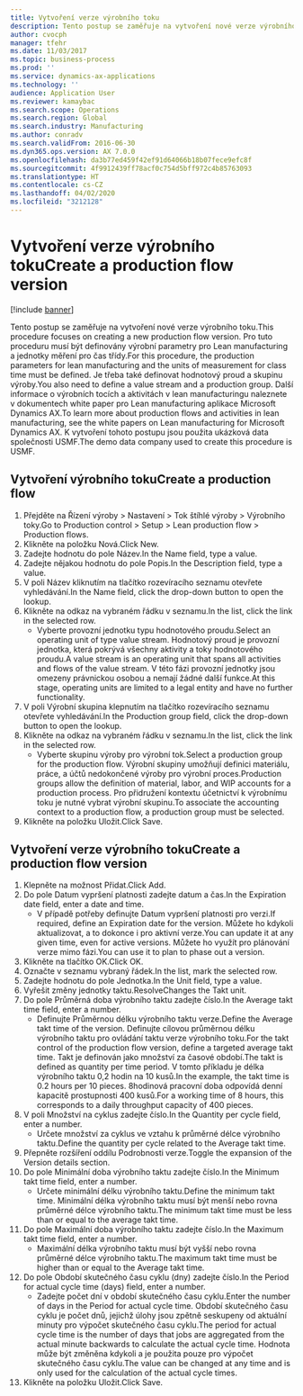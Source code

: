 ```yaml
---
title: Vytvoření verze výrobního toku
description: Tento postup se zaměřuje na vytvoření nové verze výrobního toku.
author: cvocph
manager: tfehr
ms.date: 11/03/2017
ms.topic: business-process
ms.prod: ''
ms.service: dynamics-ax-applications
ms.technology: ''
audience: Application User
ms.reviewer: kamaybac
ms.search.scope: Operations
ms.search.region: Global
ms.search.industry: Manufacturing
ms.author: conradv
ms.search.validFrom: 2016-06-30
ms.dyn365.ops.version: AX 7.0.0
ms.openlocfilehash: da3b77ed459f42ef91d64066b18b07fece9efc8f
ms.sourcegitcommit: 4f9912439ff78acf0c754d5bff972c4b85763093
ms.translationtype: HT
ms.contentlocale: cs-CZ
ms.lasthandoff: 04/02/2020
ms.locfileid: "3212128"
---
```

# <a name="create-a-production-flow-version"></a><span data-ttu-id="18f97-103">Vytvoření verze výrobního toku</span><span class="sxs-lookup"><span data-stu-id="18f97-103">Create a production flow version</span></span>

[!include [banner](../../includes/banner.md)]

<span data-ttu-id="18f97-104">Tento postup se zaměřuje na vytvoření nové verze výrobního toku.</span><span class="sxs-lookup"><span data-stu-id="18f97-104">This procedure focuses on creating a new production flow version.</span></span> <span data-ttu-id="18f97-105">Pro tuto proceduru musí být definovány výrobní parametry pro Lean manufacturing a jednotky měření pro čas třídy.</span><span class="sxs-lookup"><span data-stu-id="18f97-105">For this procedure, the production parameters for lean manufacturing and the units of measurement for class time must be defined.</span></span> <span data-ttu-id="18f97-106">Je třeba také definovat hodnotový proud a skupinu výroby.</span><span class="sxs-lookup"><span data-stu-id="18f97-106">You also need to define a value stream and a production group.</span></span> <span data-ttu-id="18f97-107">Další informace o výrobních tocích a aktivitách v lean manufacturingu naleznete v dokumentech white paper pro Lean manufacturing aplikace Microsoft Dynamics AX.</span><span class="sxs-lookup"><span data-stu-id="18f97-107">To learn more about production flows and activities in lean manufacturing, see the white papers on Lean manufacturing for Microsoft Dynamics AX.</span></span> <span data-ttu-id="18f97-108">K vytvoření tohoto postupu jsou použita ukázková data společnosti USMF.</span><span class="sxs-lookup"><span data-stu-id="18f97-108">The demo data company used to create this procedure is USMF.</span></span>


## <a name="create-a-production-flow"></a><span data-ttu-id="18f97-109">Vytvoření výrobního toku</span><span class="sxs-lookup"><span data-stu-id="18f97-109">Create a production flow</span></span>
1. <span data-ttu-id="18f97-110">Přejděte na Řízení výroby > Nastavení > Tok štíhlé výroby > Výrobního toky.</span><span class="sxs-lookup"><span data-stu-id="18f97-110">Go to Production control > Setup > Lean production flow > Production flows.</span></span>
2. <span data-ttu-id="18f97-111">Klikněte na položku Nová.</span><span class="sxs-lookup"><span data-stu-id="18f97-111">Click New.</span></span>
3. <span data-ttu-id="18f97-112">Zadejte hodnotu do pole Název.</span><span class="sxs-lookup"><span data-stu-id="18f97-112">In the Name field, type a value.</span></span>
4. <span data-ttu-id="18f97-113">Zadejte nějakou hodnotu do pole Popis.</span><span class="sxs-lookup"><span data-stu-id="18f97-113">In the Description field, type a value.</span></span>
5. <span data-ttu-id="18f97-114">V poli Název kliknutím na tlačítko rozevíracího seznamu otevřete vyhledávání.</span><span class="sxs-lookup"><span data-stu-id="18f97-114">In the Name field, click the drop-down button to open the lookup.</span></span>
6. <span data-ttu-id="18f97-115">Klikněte na odkaz na vybraném řádku v seznamu.</span><span class="sxs-lookup"><span data-stu-id="18f97-115">In the list, click the link in the selected row.</span></span>
    * <span data-ttu-id="18f97-116">Vyberte provozní jednotku typu hodnotového proudu.</span><span class="sxs-lookup"><span data-stu-id="18f97-116">Select an operating unit of type value stream.</span></span> <span data-ttu-id="18f97-117">Hodnotový proud je provozní jednotka, která pokrývá všechny aktivity a toky hodnotového proudu.</span><span class="sxs-lookup"><span data-stu-id="18f97-117">A value stream is an operating unit that spans all activities and flows of the value stream.</span></span> <span data-ttu-id="18f97-118">V této fázi provozní jednotky jsou omezeny právnickou osobou a nemají žádné další funkce.</span><span class="sxs-lookup"><span data-stu-id="18f97-118">At this stage, operating units are limited to a legal entity and have no further functionality.</span></span>  
7. <span data-ttu-id="18f97-119">V poli Výrobní skupina klepnutím na tlačítko rozevíracího seznamu otevřete vyhledávání.</span><span class="sxs-lookup"><span data-stu-id="18f97-119">In the Production group field, click the drop-down button to open the lookup.</span></span>
8. <span data-ttu-id="18f97-120">Klikněte na odkaz na vybraném řádku v seznamu.</span><span class="sxs-lookup"><span data-stu-id="18f97-120">In the list, click the link in the selected row.</span></span>
    * <span data-ttu-id="18f97-121">Vyberte skupinu výroby pro výrobní tok.</span><span class="sxs-lookup"><span data-stu-id="18f97-121">Select a production group for the production flow.</span></span> <span data-ttu-id="18f97-122">Výrobní skupiny umožňují definici materiálu, práce, a účtů nedokončené výroby pro výrobní proces.</span><span class="sxs-lookup"><span data-stu-id="18f97-122">Production groups allow the definition of material, labor, and WIP accounts for a production process.</span></span> <span data-ttu-id="18f97-123">Pro přidružení kontextu účetnictví k výrobnímu toku je nutné vybrat výrobní skupinu.</span><span class="sxs-lookup"><span data-stu-id="18f97-123">To associate the accounting context to a production flow, a production group must be selected.</span></span>  
9. <span data-ttu-id="18f97-124">Klikněte na položku Uložit.</span><span class="sxs-lookup"><span data-stu-id="18f97-124">Click Save.</span></span>

## <a name="create-a-production-flow-version"></a><span data-ttu-id="18f97-125">Vytvoření verze výrobního toku</span><span class="sxs-lookup"><span data-stu-id="18f97-125">Create a production flow version</span></span>
1. <span data-ttu-id="18f97-126">Klepněte na možnost Přidat.</span><span class="sxs-lookup"><span data-stu-id="18f97-126">Click Add.</span></span>
2. <span data-ttu-id="18f97-127">Do pole Datum vypršení platnosti zadejte datum a čas.</span><span class="sxs-lookup"><span data-stu-id="18f97-127">In the Expiration date field, enter a date and time.</span></span>
    * <span data-ttu-id="18f97-128">V případě potřeby definujte Datum vypršení platnosti pro verzi.</span><span class="sxs-lookup"><span data-stu-id="18f97-128">If required, define an Expiration date for the version.</span></span> <span data-ttu-id="18f97-129">Můžete ho kdykoli aktualizovat, a to dokonce i pro aktivní verze.</span><span class="sxs-lookup"><span data-stu-id="18f97-129">You can update it at any given time, even for active versions.</span></span> <span data-ttu-id="18f97-130">Můžete ho využít pro plánování verze mimo fázi.</span><span class="sxs-lookup"><span data-stu-id="18f97-130">You can use it to plan to phase out a version.</span></span>  
3. <span data-ttu-id="18f97-131">Klikněte na tlačítko OK.</span><span class="sxs-lookup"><span data-stu-id="18f97-131">Click OK.</span></span>
4. <span data-ttu-id="18f97-132">Označte v seznamu vybraný řádek.</span><span class="sxs-lookup"><span data-stu-id="18f97-132">In the list, mark the selected row.</span></span>
5. <span data-ttu-id="18f97-133">Zadejte hodnotu do pole Jednotka.</span><span class="sxs-lookup"><span data-stu-id="18f97-133">In the Unit field, type a value.</span></span>
6. <span data-ttu-id="18f97-134">Vyřešit změny jednotky taktu.</span><span class="sxs-lookup"><span data-stu-id="18f97-134">ResolveChanges the Takt unit.</span></span>
7. <span data-ttu-id="18f97-135">Do pole Průměrná doba výrobního taktu zadejte číslo.</span><span class="sxs-lookup"><span data-stu-id="18f97-135">In the Average takt time field, enter a number.</span></span>
    * <span data-ttu-id="18f97-136">Definujte Průměrnou délku výrobního taktu verze.</span><span class="sxs-lookup"><span data-stu-id="18f97-136">Define the Average takt time of the version.</span></span> <span data-ttu-id="18f97-137">Definujte cílovou průměrnou délku výrobního taktu pro ovládání taktu verze výrobního toku.</span><span class="sxs-lookup"><span data-stu-id="18f97-137">For the takt control of the production flow version, define a targeted average takt time.</span></span> <span data-ttu-id="18f97-138">Takt je definován jako množství za časové období.</span><span class="sxs-lookup"><span data-stu-id="18f97-138">The takt is defined as quantity per time period.</span></span> <span data-ttu-id="18f97-139">V tomto příkladu je délka výrobního taktu 0,2 hodin na 10 kusů.</span><span class="sxs-lookup"><span data-stu-id="18f97-139">In the example, the takt time is 0.2 hours per 10 pieces.</span></span> <span data-ttu-id="18f97-140">8hodinová pracovní doba odpovídá denní kapacitě prostupnosti 400 kusů.</span><span class="sxs-lookup"><span data-stu-id="18f97-140">For a working time of 8 hours, this corresponds to a daily throughput capacity of 400 pieces.</span></span>  
8. <span data-ttu-id="18f97-141">V poli Množství na cyklus zadejte číslo.</span><span class="sxs-lookup"><span data-stu-id="18f97-141">In the Quantity per cycle field, enter a number.</span></span>
    * <span data-ttu-id="18f97-142">Určete množství za cyklus ve vztahu k průměrné délce výrobního taktu.</span><span class="sxs-lookup"><span data-stu-id="18f97-142">Define the quantity per cycle related to the Average takt time.</span></span>  
9. <span data-ttu-id="18f97-143">Přepněte rozšíření oddílu Podrobnosti verze.</span><span class="sxs-lookup"><span data-stu-id="18f97-143">Toggle the expansion of the Version details section.</span></span>
10. <span data-ttu-id="18f97-144">Do pole Minimální doba výrobního taktu zadejte číslo.</span><span class="sxs-lookup"><span data-stu-id="18f97-144">In the Minimum takt time field, enter a number.</span></span>
    * <span data-ttu-id="18f97-145">Určete minimální délku výrobního taktu.</span><span class="sxs-lookup"><span data-stu-id="18f97-145">Define the minimum takt time.</span></span> <span data-ttu-id="18f97-146">Minimální délka výrobního taktu musí být menší nebo rovna průměrné délce výrobního taktu.</span><span class="sxs-lookup"><span data-stu-id="18f97-146">The minimum takt time must be less than or equal to the average takt time.</span></span>  
11. <span data-ttu-id="18f97-147">Do pole Maximální doba výrobního taktu zadejte číslo.</span><span class="sxs-lookup"><span data-stu-id="18f97-147">In the Maximum takt time field, enter a number.</span></span>
    * <span data-ttu-id="18f97-148">Maximální délka výrobního taktu musí být vyšší nebo rovna průměrné délce výrobního taktu.</span><span class="sxs-lookup"><span data-stu-id="18f97-148">The maximum takt time must be higher than or equal to the Average takt time.</span></span>  
12. <span data-ttu-id="18f97-149">Do pole Období skutečného času cyklu (dny) zadejte číslo.</span><span class="sxs-lookup"><span data-stu-id="18f97-149">In the Period for actual cycle time (days) field, enter a number.</span></span>
    * <span data-ttu-id="18f97-150">Zadejte počet dní v období skutečného času cyklu.</span><span class="sxs-lookup"><span data-stu-id="18f97-150">Enter the number of days in the Period for actual cycle time.</span></span> <span data-ttu-id="18f97-151">Období skutečného času cyklu je počet dnů, jejichž úlohy jsou zpětně seskupeny od aktuální minuty pro výpočet skutečného času cyklu.</span><span class="sxs-lookup"><span data-stu-id="18f97-151">The period for actual cycle time is the number of days that jobs are aggregated from the actual minute backwards to calculate the actual cycle time.</span></span> <span data-ttu-id="18f97-152">Hodnota může být změněna kdykoli a je použita pouze pro výpočet skutečného času cyklu.</span><span class="sxs-lookup"><span data-stu-id="18f97-152">The value can be changed at any time and is only used for the calculation of the actual cycle times.</span></span>  
13. <span data-ttu-id="18f97-153">Klikněte na položku Uložit.</span><span class="sxs-lookup"><span data-stu-id="18f97-153">Click Save.</span></span>

